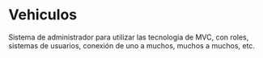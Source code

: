 # Vehiculos
Sistema de administrador para utilizar las tecnología de MVC, con roles, sistemas de usuarios, conexión de uno a muchos, muchos a muchos, etc.
